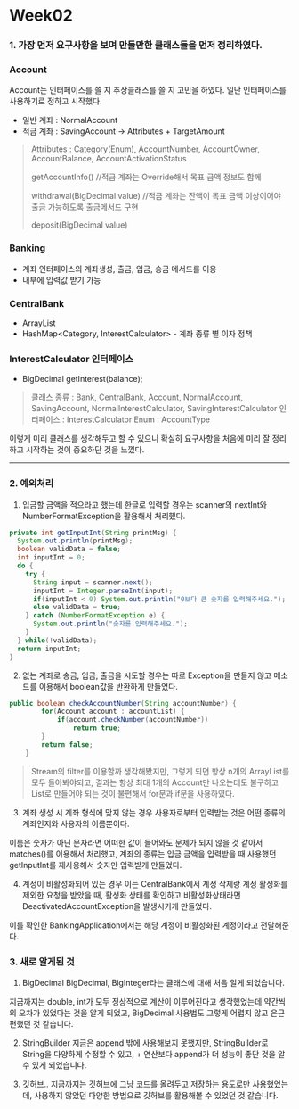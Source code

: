 # Week02

### 1. 가장 먼저 요구사항을 보며 만들만한 클래스들을 먼저 정리하였다.

### Account 
Account는 인터페이스를 쓸 지 추상클래스를 쓸 지 고민을 하였다. 일단 인터페이스를 사용하기로 정하고 시작했다.
- 일반 계좌 : NormalAccount
- 적금 계좌 : SavingAccount -> Attributes + TargetAmount
> Attributes : Category(Enum), AccountNumber, AccountOwner, AccountBalance, AccountActivationStatus
>
> getAccountInfo() //적금 계좌는 Override해서 목표 금액 정보도 함께
>
> withdrawal(BigDecimal value) //적금 계좌는 잔액이 목표 금액 이상이어야 출금 가능하도록 출금메서드 구현
>
> deposit(BigDecimal value)

### Banking
- 계좌 인터페이스의 계좌생성, 출금, 입금, 송금 메서드를 이용
- 내부에 입력값 받기 가능

### CentralBank
- ArrayList<Account>
- HashMap<Category, InterestCalculator> - 계좌 종류 별 이자 정책

### InterestCalculator 인터페이스
- BigDecimal getInterest(balance);

> 클래스 종류 : Bank, CentralBank, Account, NormalAccount, SavingAccount, NormalInterestCalculator, SavingInterestCalculator
> 인터페이스 : InterestCalculator
> Enum : AccountType

이렇게 미리 클래스를 생각해두고 할 수 있으니 확실히 요구사항을 처음에 미리 잘 정리하고 시작하는 것이 중요하단 것을 느꼈다.

---
### 2. 예외처리
1. 입금할 금액을 적으라고 했는데 한글로 입력할 경우는 scanner의 nextInt와 NumberFormatException을 활용해서 처리했다.
```java
private int getInputInt(String printMsg) {
  System.out.println(printMsg);
  boolean validData = false;
  int inputInt = 0;
  do {
    try {
      String input = scanner.next();
      inputInt = Integer.parseInt(input);
      if(inputInt < 0) System.out.println("0보다 큰 숫자를 입력해주세요.");
      else validData = true;
    } catch (NumberFormatException e) {
      System.out.println("숫자를 입력해주세요.");
    }
  } while(!validData);
  return inputInt;
}
```

2. 없는 계좌로 송금, 입금, 출금을 시도할 경우는 따로 Exception을 만들지 않고 메소드를 이용해서 boolean값을 반환하게 만들었다.
```java
public boolean checkAccountNumber(String accountNumber) {
		for(Account account : accountList) {
			if(account.checkNumber(accountNumber))
				return true;
		}
		return false;
	}
```
> Stream의 filter를 이용할까 생각해봤지만, 그렇게 되면 항상 n개의 ArrayList를 모두 돌아봐야되고, 결과는 항상 최대 1개의 Account만 나오는데도 불구하고 List로 만들어야 되는 것이 불편해서 for문과 if문을 사용하였다.

3. 계좌 생성 시 계좌 형식에 맞지 않는 경우
사용자로부터 입력받는 것은 어떤 종류의 계좌인지와 사용자의 이름뿐이다.

이름은 숫자가 아닌 문자라면 어떠한 값이 들어와도 문제가 되지 않을 것 같아서 matches()를 이용해서 처리했고, 계좌의 종류는 입금 금액을 입력받을 때 사용했던 getInputInt를 재사용해서 숫자만 입력받게 만들었다.

4. 계정이 비활성화되어 있는 경우
이는 CentralBank에서 계정 삭제랑 계정 활성화를 제외한 요청을 받았을 때, 활성화 상태를 확인하고 비활성화상태라면 DeactivatedAccountException을 발생시키게 만들었다.

이를 확인한 BankingApplication에서는 해당 계정이 비활성화된 계정이라고 전달해준다.

### 3. 새로 알게된 것

1. BigDecimal
BigDecimal, BigInteger라는 클래스에 대해 처음 알게 되었습니다.

지금까지는 double, int가 모두 정상적으로 계산이 이루어진다고 생각했었는데 약간씩의 오차가 있었다는 것을 알게 되었고, BigDecimal 사용법도 그렇게 어렵지 않고 은근 편했던 것 같습니다.

2. StringBuilder
지금은 append 밖에 사용해보지 못했지만, StringBuilder로 String을 다양하게 수정할 수 있고, + 연산보다 append가 더 성능이 좋단 것을 알 수 있게 되었습니다.

3. 깃허브..
지금까지는 깃허브에 그냥 코드를 올려두고 저장하는 용도로만 사용했었는데, 사용하지 않았던 다양한 방법으로 깃허브를 활용해볼 수 있었던 것 같습니다.
